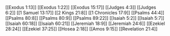 [[Exodus 1:13]]
[[Exodus 1:22]]
[[Exodus 15:17]]
[[Judges 4:3]]
[[Judges 6:2]]
[[1 Samuel 13:17]]
[[2 Kings 21:8]]
[[1 Chronicles 17:9]]
[[Psalms 44:4]]
[[Psalms 80:8]]
[[Psalms 80:9]]
[[Psalms 89:22]]
[[Isaiah 5:2]]
[[Isaiah 5:7]]
[[Isaiah 60:18]]
[[Isaiah 60:21]]
[[Jeremiah 18:9]]
[[Jeremiah 24:6]]
[[Ezekiel 28:24]]
[[Ezekiel 37:25]]
[[Hosea 2:18]]
[[Amos 9:15]]
[[Revelation 21:4]]
